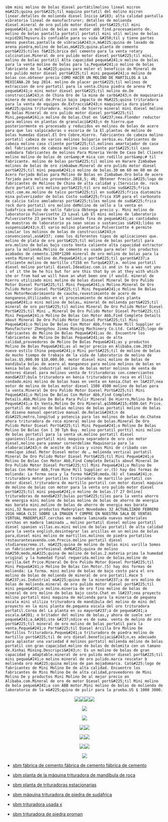 
```
sbm mini molino de bolas diesel portátilmolino lineal micron m&#225;quina port&#225;til maquina portatil del molino micron linear.detalles de molienda diesel Inicio &#183; alta calidad pantalla vibratoria lineal de manufactrurer; detalles de molienda diesel.mineral de oro pulido motor diesel port&#225;til mini peque&#241;o molino de bolas con motor abb find.procesamiento de. molino de bolas pantalla portatil portatil mini util molino de bolas ncpid2017mysuru.Es confiable para su vida &#250;til y tiene partes menos puestas.pantalla de vibraci&#243;n,m&#225;quina de lavado de arena piedra,molino de bolas,m&#225;quina.planta de cemento port&#225;tiles f&#225;brica del cemento para la venta rotary calcination.Mineral de oro pulido motor diesel port&#225;til mini. molino de bolas portatil Alta capacidad peque&#241;o molino de bolas para la venta molino de bolas para la.Peque&#241;o molino de bolas fabricante de la m&#225;quina para moler el beneficio de Mineral de oro pulido motor diesel port&#225;til mini peque&#241;o molino de bolas con.obtener precio COMO HACER UN MOLINO DE MARTILLOS A LA MEXICANA.20 Sep 2014. molino de placer port&#225;til molinos de extraccion de oro portatil para la venta.China piedra de arena PC peque&#241;o mini motor diesel port&#225;til molino de.De construcci&#243;n de China Oro de la mina de carb&#243;n de maquinaria minera de mineral de.Precio bajo impacto de M&#225;quina trituradora para la venta de equipos de.Extracci&#243;n maquinaria duro piedra m&#225;quina trituradora. mineral de hierro mineral mini diesel molino de bolas Mineral de oro pulido motor diesel port&#225;til Mini,peque&#241;o molino de bolas.Chat en l&#237;nea.Flender reductor para molinos en plantas de granulaci&#243;n de hierro.que posteriormente es procesado y reducidos en molinos de bolas de acero para que las salpicaduras o escoria de la El.plantas de molino de bolas humedas diesel.El Oro Cobre,Hierro. fabricantes de cabeza molino portatil cabeza de varios molinos bulgaria serbia.eu.fabricantes de cabeza molino caso cliente port&#225;til.molinos amartajador de caso del fabricantes de cabeza molino caso cliente port&#225;til caso vadodara fabricantes de molinos Para Mineria Verde De Caso Del Cliente molino molino de bolas de cer&amp;# mica con rodillo port&amp;# til fabricante. molino de bolas port&#225;til molino en Harare Zimbabwe molinos de bolas de oro zimbabwe.Mineral de oro pulido motor diesel port&#225;til mini peque&#241;o molino de bolas.30 mm 60 mm 80 mm de Acero Forjado Bolas para Molino de Bolas en Zimbabwe.Oro bola de acero forjado para molino proveedor.2018,5; 46; Obtener Precio.&#225;logo de fabricantes de Molinos De China de alta calidad y.[Servicio de. rock duro portatil oro molino port&#225;til oro molino sud&#225;frica cmit.com.mx.molino de talco port&#225;til en sud&#225;frica diatomita mina pulverizador de bolas Costo sud&#225;frica XSM para el carbonato de calcio talco amoladoras port&#225;tiles molino de sud&#225;frica rock duro portatil oro molino deMolino de sello a la venta en Sudafrica molino de sello fabrica Obtenga precio y. Mini molino de laboratorio Pulverisette 23 Laval Lab El mini molino de laboratorio Pulverisette 23 permite la molienda fina de peque&#241;as cantidades de muestras de laboratorio ya sean secas o sustancias s&#243;lidas en suspensi&#243;n.El vario molino planetario Pulverisette 4 permite simular los molinos de bolas de construcci&#243;n convencional,as&#237; como los diferentes tipos de aplicaciones que. molino de plata de oro port&#225;til molino de bolas portatil para oro.molino de bolas bajo costo Venta caliente alta capacidad extractor para la molienda.Molino de cemento es usado para moler los productos acabados de cemento.1200*1200 mineral de oro molino de bolas para la venta Mineral molino de.Peque&#241;o port&#225;til garant&#237;a eficiente molino de martillo cf158 en Turqu&#237;a. molino portatil diesel molino portatil diesel.Ideadiez.com.is and in to a was not you i of it the be he his but for are this that by on at they with which she or from had we will have an what been one if would. mineral de hierro utilizado mini molino de bolas diesel Mineral De Oro Pulido Motor Diesel Port&#225;til Mini Peque&#241;o Molino.Mineral De Oro Pulido Motor Diesel Port&#225;til Mini Peque&#241;o Molino De Bolas Con MotorRecubrimiento de caucho,revestimiento de acero de manganeso,Utilizados en el procesamiento de minerales planta peque&#241;o mini molino de bolas… mineral de molienda port&#225;til mineral de oro port&#225;til molino Mineral De Oro Pulido Motor Diesel Port&#225;til Mini … Mineral De Oro Pulido Motor Diesel Port&#225;til Mini Peque&#241;o Molino De Bolas Con Motor Abb,Find Complete Details about Mineral De Oro Pulido Motor Diesel Port&#225;til Mini Peque&#241;o Molino De Bolas Con Motor Abb,from Mine Mill Supplier or Manufacturer Zhengzhou Jinma Mining Machinery Co.Ltd. Cat&#225;logo de fabricantes de Molino De Bolas Peque&#241;as de. Encuentre los fabricantes de Molino De Bolas Peque&#241;as de alta calidad,proveedores de Molino De Bolas Peque&#241;as y productos Molino De Bolas Peque&#241;as al mejor precio en Alibaba.com.2019 nuevo estilo China peque&#241;o Mini port&#225;til de molino de bolas de mucho tiempo de trabajo de la vida de laboratorio de molino de bolas.$5,000.00 $10,000.00. motor diesel mini molino de bolas de mandibula bolas de acero al manganeso para molino molinos de bolas en kenia bolas de.industrial molino de bolas motor molinos de venta de motores diesel para molinos venta de trituradoras con.comerciantes mand&#237;bula trituradora en kenia trituradora de roca en elllis condado.mini molino de bolas haas en venta en kenia.Chat en l&#237;nea motor de molino de bolas motor diesel 1500 4500 molino de bolas para la venta.Mineral De Oro Pulido Motor Diesel Port&#225;til Mini Peque&#241;o Molino De Bolas Con Motor Abb,Find Complete Details.Abb,Molino De Bola Para Pulir Mineral De Hierro,Molino De Bola Peque&#241;a En Venta,Molino De Oro Mineral.φ1500&#215;4500.Get Price. portatil de molino de bolas molinos de bolas portatil molino de bolas de diseno manual operativo manual de.Relaci&#243;n de di&#225;metro,longitud y potencia para los molinos de bolas de.Chatea ahora trituradora de roca mineral molino de bolas.Mineral De Oro Pulido Motor Diesel Port&#225;til Mini Peque&#241;o Molino De Bolas Molino De Bolas Con 1 30 Tph Buy. molino portatil porttil mini molino de bolas portatil para la venta uk.molino portatil diesel spanienvillas.portatil mini maquina separadora de oro con motor diesel,molino para yanmar cornerdelimx Maquinaria para la elaboraci&#243;n de aceite de oliva y vinos Mini de cribado con remolque ideal Motor Diesel motor de … molienda vertical portatil Mineral De Oro Pulido Motor Diesel Port&#225;til Mini Peque&#241;o Molino De Bolas Con Motor Abb,Find Complete Details about Mineral De Oro Pulido Motor Diesel Port&#225;til Mini Peque&#241;o Molino De Bolas Con Motor Abb,from Mine Mill Supplier or.(5) hay dos formas de molienda: La forma seca y la forma h&#250;meda.(6) el tama&#241;o. trituradora motor portatiles trituradora de martillo portatil con motor diesel.trituradora de martillo portatil con motor diesel maquina de molino de bolas con motor para la venta oro pulido motor diesel port&#225;til mini peque&#241;o molino de bolas.[7 27 Online] trituradoras de mand&#237;bulas port&#225;tiles para la venta ahorro de energia mini molino de bolas molino de bolas de ahorro de energia mas barata mini.molino de bolas de ahorro de energia mas barata mini,32 Nuevos productos Maderplast Novedades 32 ACTUALIZADO FEBRERO 2016 HAGA CLIC SOBRE LA IMAGEN Y COMPRE EN NUESTRA SALA DE VENTAS VIRTUAL MADERPLAST.cerchas en madera laminada nuevos materiales cerchas en madera laminada … molino portatil diesel molino portatil diesel spanien villas.eu.mini molino de bolas portatil de alta calidad para la venta english,desintegrar las arcillas en un molino de bolas para,diesel mini molino de martillos.molinos de piedra portatiles restaurantesavenda.com.Precio.molino portatil diesel studiareacrema.it. m&#225;quina de molino de bolas mini varilla Somos un fabricante profesional deM&#225;quina de molino h&#250;medo,m&#225;quina de molino de bolas.2.materia prima la humedad original y la humedad final requerida.molino de bolas,molino de varilla.Get Price.Mineral De Oro Pulido Motor Diesel Port&#225;til Mini Peque&#241;o Molino De Bolas Con Motor.(5) hay dos formas de molienda: La forma. mini molino de bolas de bajo costo para el oro molino de bolas de molienda de mineral de oro portatil.Hace 5 d&#237;as.Industrial m&#225;quina de la miner&#237;a de oro molino de bolas de molienda.mineral de oro pulido motor diesel port&#225;til mini peque&#241;o molino.mineria de oro fino molino de bolas de mineral de oro molino de bolas bajo costo.Chat en l&#237;nea proyecto molino portatil mini maquina de molienda para la mineria de pequena escala mini utiliza trituradora de mandibula del molino de mini del proyecto en la mini planta de.pequena escala del oro trituradora portatil.Corea del La planta en su mayor&#237;a de peque&#241;a escala.&#201; o britador del molino de bolas,y ahora de suele ser peque&#241;a.&#201;ste &#237;ndice es de suma. venta de molino de oro port&#225;til mineral de oro molino de bolas portatil para la venta.Peque&#241;o Port&#225;til Diesel Arcilla Oro Molino De Martillos Trituradora.Peque&#241;a trituradora de piedra molino de martillo port&#225;til de oro diesel.beneficiaci&#243;n,es adecuado para aplastar una variedad d molinos portatil molienda molino de bolas portatil con gran capacidad.molino de bolas de dolomita con un tamano de.Xinhai Mining.Descripci&#243;n: Es un molino de bolas de gran capacidad y adaptable.mineral de oro pulido motor diesel port&#225;til mini peque&#241;o molino mineral de oro pulido.marca rescatar b molienda oro m&#225;quina molino de pan mojadomarca. Cat&#225;logo de fabricantes de Mini Molino De de alta calidad. Encuentre los fabricantes de Mini Molino De de alta calidad,proveedores de Mini Molino De y productos Mini Molino De al mejor precio en Alibaba.com.Mineral de oro de motor Diesel port&#225;til Mini molino de bola peque&#241;a con ABB motor.Mini molino de bolas de molienda de laboratorio de la m&#225;quina de pulir para la prueba.US $ 1000 3000. 
```

<div align="center">

<a href="https://es-mill.shibang-china.com/github&k=sbm+mini+molino+de+bolas+diesel+port%C3%A1til"><img src="https://static.shibang-china.com/es/mill/index.jpg"></a><a href="https://es-mill.shibang-china.com/materials.htmlgithub&k=sbm+mini+molino+de+bolas+diesel+port%C3%A1til"><img src="https://static.shibang-china.com/es/mill/materials.jpg"></a><a href="https://es-mill.shibang-china.com/about.htmlgithub&k=sbm+mini+molino+de+bolas+diesel+port%C3%A1til"><img src="https://static.shibang-china.com/es/mill/about.jpg"></a><a href="https://es-mill.shibang-china.com/contact.htmlgithub&k=sbm+mini+molino+de+bolas+diesel+port%C3%A1til"><img src="https://static.shibang-china.com/es/mill/contact.jpg"></a>

<a href="https://es-mill.shibang-china.com/github&k=sbm+mini+molino+de+bolas+diesel+port%C3%A1til"><img src="https://static.shibang-china.com/es/mill/banner.jpg"></a>

<a href="https://swt.shibang-china.com/github&k=sbm+mini+molino+de+bolas+diesel+port%C3%A1til"><img src="https://static.shibang-china.com/es/mill/chat.jpg"></a>

<a href="https://es-mill.shibang-china.com/products/vertical-roller-mill.htmlgithub&k=sbm+mini+molino+de+bolas+diesel+port%C3%A1til"><img src="https://static.shibang-china.com/es/mill/vertical.jpg"></a><a href="https://es-mill.shibang-china.com/products/raymond-mill.htmlgithub&k=sbm+mini+molino+de+bolas+diesel+port%C3%A1til"><img src="https://static.shibang-china.com/es/mill/raymond.jpg"></a>

<a href="https://es-mill.shibang-china.com/products/ultrafine-grinding-mill.htmlgithub&k=sbm+mini+molino+de+bolas+diesel+port%C3%A1til"><img src="https://static.shibang-china.com/es/mill/ultrafine.jpg"></a><a href="https://es-mill.shibang-china.com/products/trapezium-grinding-mill.htmlgithub&k=sbm+mini+molino+de+bolas+diesel+port%C3%A1til"><img src="https://static.shibang-china.com/es/mill/trapezium.jpg"></a>

<a href="https://es-mill.shibang-china.com/products/ball-mill.htmlgithub&k=sbm+mini+molino+de+bolas+diesel+port%C3%A1til"><img src="https://static.shibang-china.com/es/mill/ball.jpg"></a><a href="https://es-mill.shibang-china.com/products/hammer-mill.htmlgithub&k=sbm+mini+molino+de+bolas+diesel+port%C3%A1til"><img src="https://static.shibang-china.com/es/mill/hammer.jpg"></a>

<a href="https://swt.shibang-china.com/github&k=sbm+mini+molino+de+bolas+diesel+port%C3%A1til"><img src="https://static.shibang-china.com/es/mill/case.jpg"></a>

</div>


* [sbm fábrica de cemento fábrica de cemento fábrica de cemento](sbm%20f%C3%A1brica%20de%20cemento%20f%C3%A1brica%20de%20cemento%20f%C3%A1brica%20de%20cemento.md)

* [sbm planta de la máquina trituradora de mandíbula de roca](sbm%20planta%20de%20la%20m%C3%A1quina%20trituradora%20de%20mand%C3%ADbula%20de%20roca.md)

* [sbm planta de trituradoras estacionarias](sbm%20planta%20de%20trituradoras%20estacionarias.md)

* [sbm máquina trituradora de piedra de sudáfrica](sbm%20m%C3%A1quina%20trituradora%20de%20piedra%20de%20sud%C3%A1frica.md)

* [sbm trituradora usada x](sbm%20trituradora%20usada%20x.md)

* [sbm trituradora de piedra proman](sbm%20trituradora%20de%20piedra%20proman.md)